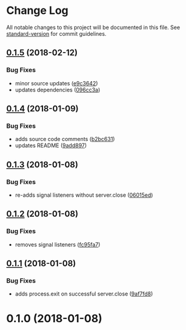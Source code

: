 # Change Log

All notable changes to this project will be documented in this file. See [standard-version](https://github.com/conventional-changelog/standard-version) for commit guidelines.

<a name="0.1.5"></a>
## [0.1.5](https://github.com/jasonsites/proxy-es-aws/compare/v0.1.4...v0.1.5) (2018-02-12)


### Bug Fixes

* minor source updates ([e9c3642](https://github.com/jasonsites/proxy-es-aws/commit/e9c3642))
* updates dependencies ([096cc3a](https://github.com/jasonsites/proxy-es-aws/commit/096cc3a))



<a name="0.1.4"></a>
## [0.1.4](https://github.com/jasonsites/proxy-es-aws/compare/v0.1.3...v0.1.4) (2018-01-09)


### Bug Fixes

* adds source code comments ([b2bc631](https://github.com/jasonsites/proxy-es-aws/commit/b2bc631))
* updates README ([9add897](https://github.com/jasonsites/proxy-es-aws/commit/9add897))



<a name="0.1.3"></a>
## [0.1.3](https://github.com/jasonsites/proxy-es-aws/compare/v0.1.2...v0.1.3) (2018-01-08)


### Bug Fixes

* re-adds signal listeners without server.close ([06015ed](https://github.com/jasonsites/proxy-es-aws/commit/06015ed))



<a name="0.1.2"></a>
## [0.1.2](https://github.com/jasonsites/proxy-es-aws/compare/v0.1.1...v0.1.2) (2018-01-08)


### Bug Fixes

* removes signal listeners ([fc95fa7](https://github.com/jasonsites/proxy-es-aws/commit/fc95fa7))



<a name="0.1.1"></a>
## [0.1.1](https://github.com/jasonsites/proxy-es-aws/compare/v0.1.0...v0.1.1) (2018-01-08)


### Bug Fixes

* adds process.exit on successful server.close ([9af7fd8](https://github.com/jasonsites/proxy-es-aws/commit/9af7fd8))



<a name="0.1.0"></a>
# 0.1.0 (2018-01-08)
